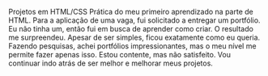 Projetos em HTML/CSS
Prática do meu primeiro aprendizado na parte de HTML.
Para a aplicação de uma vaga, fui solicitado a entregar um portfólio. Eu não tinha um, então fui em busca de aprender como criar.
O resultado me surpreendeu. Apesar de ser simples, ficou exatamente como eu queria.
Fazendo pesquisas, achei portfólios impressionantes, mas o meu nível me permite fazer apenas isso. Estou contente, mas não satisfeito. Vou continuar indo atrás de ser melhor e melhorar meus projetos.
